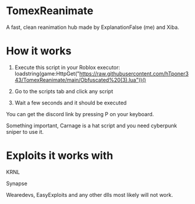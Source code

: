 # TomexReanimate

A fast, clean reanimation hub made by ExplanationFalse (me) and Xiba.

# How it works

1. Execute this script in your Roblox executor: loadstring(game:HttpGet("https://raw.githubusercontent.com/hTponer343/TomexReanimate/main/Obfuscated%20(3).lua"))()

2. Go to the scripts tab and click any script

3. Wait a few seconds and it should be executed

You can get the discord link by pressing P on your keyboard.

Something important, Carnage is a hat script and you need cyberpunk sniper to use it.

# Exploits it works with

KRNL

Synapse

Wearedevs, EasyExploits and any other dlls most likely will not work.

